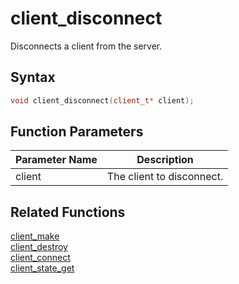 # client_disconnect

Disconnects a client from the server.

## Syntax

```cpp
void client_disconnect(client_t* client);
```

## Function Parameters

Parameter Name | Description
--- | ---
client | The client to disconnect.

## Related Functions

[client_make](https://github.com/RandyGaul/cute_framework/blob/master/docs/networking/client/client_make.md)  
[client_destroy](https://github.com/RandyGaul/cute_framework/blob/master/docs/networking/client/client_destroy.md)  
[client_connect](https://github.com/RandyGaul/cute_framework/blob/master/docs/networking/client/client_connect.md)  
[client_state_get](https://github.com/RandyGaul/cute_framework/blob/master/docs/networking/client/client_state_get.md)  
